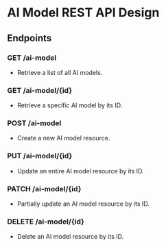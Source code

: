 # AI Model REST API Design

## Endpoints

### GET /ai-model
- Retrieve a list of all AI models.

### GET /ai-model/{id}
- Retrieve a specific AI model by its ID.

### POST /ai-model
- Create a new AI model resource.

### PUT /ai-model/{id}
- Update an entire AI model resource by its ID.

### PATCH /ai-model/{id}
- Partially update an AI model resource by its ID.

### DELETE /ai-model/{id}
- Delete an AI model resource by its ID.
